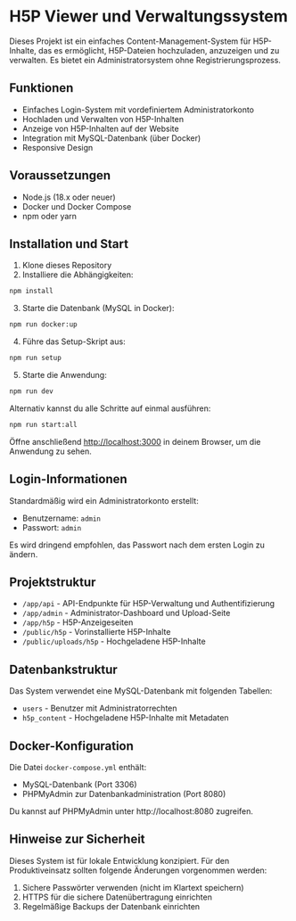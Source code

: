 # H5P Viewer und Verwaltungssystem

Dieses Projekt ist ein einfaches Content-Management-System für H5P-Inhalte, das es ermöglicht, H5P-Dateien hochzuladen, anzuzeigen und zu verwalten. Es bietet ein Administratorsystem ohne Registrierungsprozess.

## Funktionen

- Einfaches Login-System mit vordefiniertem Administratorkonto
- Hochladen und Verwalten von H5P-Inhalten
- Anzeige von H5P-Inhalten auf der Website
- Integration mit MySQL-Datenbank (über Docker)
- Responsive Design

## Voraussetzungen

- Node.js (18.x oder neuer)
- Docker und Docker Compose
- npm oder yarn

## Installation und Start

1. Klone dieses Repository
2. Installiere die Abhängigkeiten:

```bash
npm install
```

3. Starte die Datenbank (MySQL in Docker):

```bash
npm run docker:up
```

4. Führe das Setup-Skript aus:

```bash
npm run setup
```

5. Starte die Anwendung:

```bash
npm run dev
```

Alternativ kannst du alle Schritte auf einmal ausführen:

```bash
npm run start:all
```

Öffne anschließend [http://localhost:3000](http://localhost:3000) in deinem Browser, um die Anwendung zu sehen.

## Login-Informationen

Standardmäßig wird ein Administratorkonto erstellt:

- Benutzername: `admin`
- Passwort: `admin`

Es wird dringend empfohlen, das Passwort nach dem ersten Login zu ändern.

## Projektstruktur

- `/app/api` - API-Endpunkte für H5P-Verwaltung und Authentifizierung
- `/app/admin` - Administrator-Dashboard und Upload-Seite
- `/app/h5p` - H5P-Anzeigeseiten 
- `/public/h5p` - Vorinstallierte H5P-Inhalte
- `/public/uploads/h5p` - Hochgeladene H5P-Inhalte

## Datenbankstruktur

Das System verwendet eine MySQL-Datenbank mit folgenden Tabellen:

- `users` - Benutzer mit Administratorrechten
- `h5p_content` - Hochgeladene H5P-Inhalte mit Metadaten

## Docker-Konfiguration

Die Datei `docker-compose.yml` enthält:

- MySQL-Datenbank (Port 3306)
- PHPMyAdmin zur Datenbankadministration (Port 8080)

Du kannst auf PHPMyAdmin unter http://localhost:8080 zugreifen.

## Hinweise zur Sicherheit

Dieses System ist für lokale Entwicklung konzipiert. Für den Produktiveinsatz sollten folgende Änderungen vorgenommen werden:

1. Sichere Passwörter verwenden (nicht im Klartext speichern)
2. HTTPS für die sichere Datenübertragung einrichten
3. Regelmäßige Backups der Datenbank einrichten
